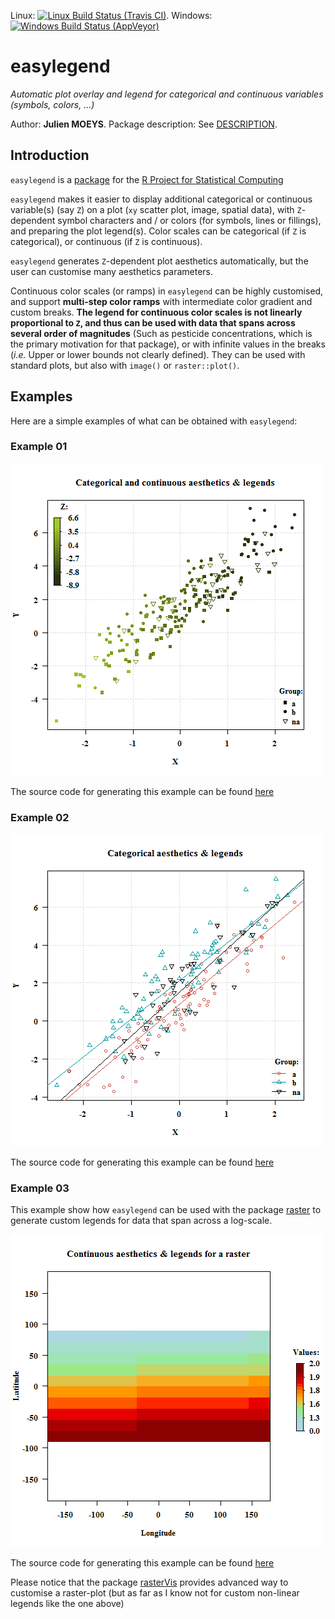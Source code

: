 Linux: [![Linux Build Status (Travis CI)](https://travis-ci.org/julienmoeys/easylegend.svg?branch=master)](https://travis-ci.org/julienmoeys/easylegend). 
Windows: [![Windows Build Status (AppVeyor)](https://ci.appveyor.com/api/projects/status/github/julienmoeys/easylegend?branch=master&svg=true)](https://ci.appveyor.com/project/julienmoeys/easylegend)

easylegend
==========

_Automatic plot overlay and legend for categorical and continuous 
variables (symbols, colors, ...)_

Author: **Julien MOEYS**.
Package description: See [DESCRIPTION](/pkg/easylegend/DESCRIPTION).

Introduction
------------

`easylegend`  is a [package][RPackages] for the [R Project for 
Statistical Computing][R]

`easylegend` makes it easier to display additional categorical 
or continuous variable(s) (say `Z`) on a plot (`xy` scatter plot, 
image, spatial data), with `Z`-dependent symbol characters and / or
colors (for symbols, lines or fillings), and preparing the plot 
legend(s). Color scales can be categorical (if `Z` is categorical), 
or continuous (if `Z` is continuous).

`easylegend` generates `Z`-dependent plot aesthetics automatically, 
but the user can customise many aesthetics parameters.

Continuous color scales (or ramps) in `easylegend` can be highly 
customised, and support **multi-step color ramps** with intermediate 
color gradient and custom breaks. **The legend for continuous color 
scales is not linearly proportional to `Z`, and thus can be used 
with data that spans across several order of magnitudes** (Such as 
pesticide concentrations, which is the primary motivation for that 
package), or with infinite values in the breaks (_i.e._ Upper or 
lower bounds not clearly defined). They can be used with standard 
plots, but also with `image()` or `raster::plot()`.


Examples
--------

Here are a simple examples of what can be obtained with `easylegend`:

### Example 01

![Image 01, Example, package easylegend](www/img/example01.png "Image 01, Example, package easylegend")

The source code for generating this example can be found [here](www/example01.R)

### Example 02

![Image 02, Example, package easylegend](www/img/example02.png "Image 02, Example, package easylegend")

The source code for generating this example can be found [here](www/example02.R)

### Example 03

This example show how `easylegend` can be used with the package 
[raster](http://cran.r-project.org/web/packages/raster/index.html) 
to generate custom legends for data that span across a log-scale. 

![Image 03, Example, package easylegend](www/img/example03.png "Image 03, Example, package easylegend")

The source code for generating this example can be found [here](www/example03.R)

Please notice that the package [rasterVis][] provides advanced 
way to customise a raster-plot (but as far as I know not for custom 
non-linear legends like the one above)



<!--- Links         -->
[R]:                http://www.r-project.org/ "The R Project for Statistical Computing"
[RPackages]:        http://en.wikipedia.org/wiki/R_%28programming_language%29#Packages "R packages (Wikipedia)" 
[rasterVis]:        http://cran.r-project.org/web/packages/rasterVis/index.html "package rasterVis (CRAN)"
[raster]:           http://cran.r-project.org/web/packages/raster/index.html "package raster (CRAN)" 
